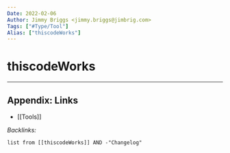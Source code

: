```yaml
---
Date: 2022-02-06
Author: Jimmy Briggs <jimmy.briggs@jimbrig.com>
Tags: ["#Type/Tool"]
Alias: ["thiscodeWorks"]
---
```


# thiscodeWorks

***

## Appendix: Links

- [[Tools]]

*Backlinks:*

```dataview
list from [[thiscodeWorks]] AND -"Changelog"
```